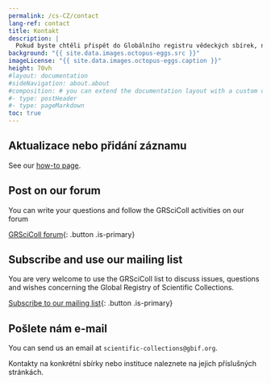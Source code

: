 ```yaml
---
permalink: /cs-CZ/contact
lang-ref: contact
title: Kontakt
description: |
  Pokud byste chtěli přispět do Globálního registru vědeckých sbírek, narazit na nějaký problém nebo se na něco zeptat, kontaktujte nás. Kontakty na konkrétní sbírky nebo instituce naleznete na jejich příslušných stránkách.
background: "{{ site.data.images.octopus-eggs.src }}"
imageLicense: "{{ site.data.images.octopus-eggs.caption }}"
height: 70vh
#layout: documentation
#sideNavigation: about.about
#composition: # you can extend the documentation layout with a custom composition
#- type: postHeader
#- type: pageMarkdown
toc: true
---
```


## Aktualizace nebo přidání záznamu

See our [how-to page](/how-to).

## Post on our forum

You can write your questions and follow the GRSciColl activities on our forum

[GRSciColl forum](https://discourse.gbif.org/c/grscicoll){: .button .is-primary}
## Subscribe and use our mailing list

You are very welcome to use the GRSciColl list to discuss issues, questions and wishes concerning the Global Registry of Scientific Collections.

[Subscribe to our mailing list](https://lists.gbif.org/mailman/listinfo/scientific-collections){: .button .is-primary}

## Pošlete nám e-mail

You can send us an email at `scientific-collections@gbif.org`.

Kontakty na konkrétní sbírky nebo instituce naleznete na jejich příslušných stránkách.
